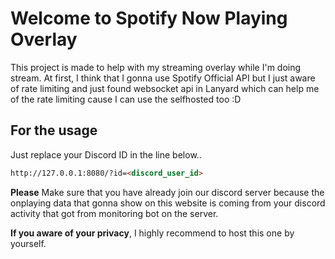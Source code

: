 # Welcome to Spotify Now Playing Overlay

This project is made to help with my streaming overlay while I'm doing stream. At first, I think that I gonna use Spotify Official API but I just aware of rate limiting and just found websocket api in Lanyard which can help me of the rate limiting cause I can use the selfhosted too :D

## For the usage

Just replace your Discord ID in the line below..

```md
http://127.0.0.1:8080/?id=<discord_user_id>
```

**Please** Make sure that you have already join our discord server because the onplaying data that gonna show on this website is coming from your discord activity that got from monitoring bot on the server.

**If you aware of your privacy**, I highly recommend to host this one by yourself.
